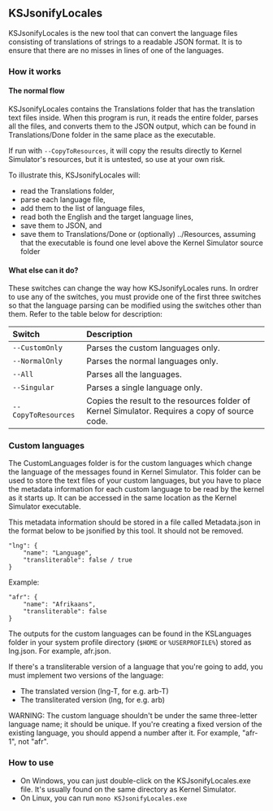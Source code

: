 ## KSJsonifyLocales

KSJsonifyLocales is the new tool that can convert the language files consisting of translations of strings to a readable JSON format. It is to ensure that there are no misses in lines of one of the languages.

### How it works

#### The normal flow

KSJsonifyLocales contains the Translations folder that has the translation text files inside. When this program is run, it reads the entire folder, parses all the files, and converts them to the JSON output, which can be found in Translations/Done folder in the same place as the executable.

If run with `--CopyToResources`, it will copy the results directly to Kernel Simulator's resources, but it is untested, so use at your own risk.

To illustrate this, KSJsonifyLocales will:

- read the Translations folder,
- parse each language file,
- add them to the list of language files,
- read both the English and the target language lines,
- save them to JSON, and
- save them to Translations/Done or (optionally) ../Resources, assuming that the executable is found one level above the Kernel Simulator source folder

#### What else can it do?

These switches can change the way how KSJsonifyLocales runs. In ordrer to use any of the switches, you must provide one of the first three switches so that the language parsing can be modified using the switches other than them. Refer to the table below for description:

| Switch              | Description
|:--------------------|:------------
| `--CustomOnly`      | Parses the custom languages only.
| `--NormalOnly`      | Parses the normal languages only.
| `--All`             | Parses all the languages.
| `--Singular`        | Parses a single language only.
| `--CopyToResources` | Copies the result to the resources folder of Kernel Simulator. Requires a copy of source code.

### Custom languages

The CustomLanguages folder is for the custom languages which change the language of the messages found in Kernel Simulator. This folder can be used to store the text files of your custom languages, but you have to place the metadata information for each custom language to be read by the kernel as it starts up. It can be accessed in the same location as the Kernel Simulator executable.

This metadata information should be stored in a file called Metadata.json in the format below to be jsonified by this tool. It should not be removed.
 
    "lng": {
        "name": "Language",
        "transliterable": false / true
    }
 
Example:
 
    "afr": {
        "name": "Afrikaans",
        "transliterable": false
    }
 
The outputs for the custom languages can be found in the KSLanguages folder in your system profile directory (`$HOME` or `%USERPROFILE%`) stored as lng.json. For example, afr.json.
 
If there's a transliterable version of a language that you're going to add, you must implement two versions of the language:
 
- The translated version (lng-T, for e.g. arb-T)
- The transliterated version (lng, for e.g. arb)

WARNING: The custom language shouldn't be under the same three-letter language name; it should be unique. If you're creating a fixed version of the existing language, you should append a number after it. For example, "afr-1", not "afr".

### How to use

- On Windows, you can just double-click on the KSJsonifyLocales.exe file. It's usually found on the same directory as Kernel Simulator.
- On Linux, you can run `mono KSJsonifyLocales.exe`
